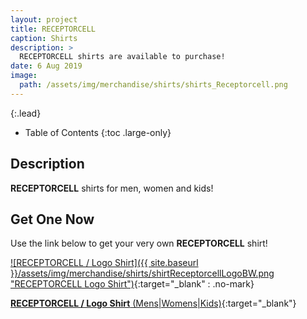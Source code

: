 ```yaml
---
layout: project
title: RECEPTORCELL
caption: Shirts
description: >
  RECEPTORCELL shirts are available to purchase!
date: 6 Aug 2019
image: 
  path: /assets/img/merchandise/shirts/shirts_Receptorcell.png
---
```


{:.lead}

- Table of Contents
{:toc .large-only}

## Description

**RECEPTORCELL** shirts for men, women and kids!

## Get One Now

Use the link below to get your very own **RECEPTORCELL** shirt!


[![RECEPTORCELL / Logo Shirt]({{ site.baseurl }}/assets/img/merchandise/shirts/shirtReceptorcellLogoBW.png "RECEPTORCELL Logo Shirt")](https://receptorcell.threadless.com/designs/receptorcell-logo-b-w/mens/t-shirt/triblend){:target="_blank" : .no-mark}

[**RECEPTORCELL / Logo Shirt** (Mens\|Womens\|Kids)](https://receptorcell.threadless.com/designs/receptorcell-logo-b-w/mens/t-shirt/triblend){:target="_blank"}